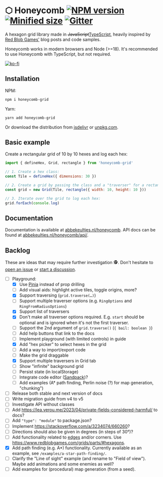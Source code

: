 # ⬡ Honeycomb [![NPM version](https://img.shields.io/npm/v/honeycomb-grid.svg)](https://www.npmjs.com/package/honeycomb-grid) [![Minified size](https://img.shields.io/bundlephobia/min/honeycomb-grid.svg)](https://www.npmjs.com/package/honeycomb-grid) [![Gitter](https://img.shields.io/gitter/room/flauwekeul/honeycomb.svg)](https://gitter.im/honeycomb-grid)

A hexagon grid library made in ~~JavaScript~~[TypeScript](https://www.typescriptlang.org/), heavily inspired by [Red Blob Games'](http://www.redblobgames.com/grids/hexagons/) blog posts and code samples.

Honeycomb works in modern browsers and Node (>=18). It's recommended to use Honeycomb with TypeScript, but not required.

[![ko-fi](https://ko-fi.com/img/githubbutton_sm.svg)](https://ko-fi.com/I2I24E3QI)

## Installation

NPM:

```bash
npm i honeycomb-grid
```

Yarn:

```bash
yarn add honeycomb-grid
```

Or download the distribution from [jsdelivr](https://cdn.jsdelivr.net/npm/honeycomb-grid) or [unpkg.com](https://unpkg.com/honeycomb-grid).

## Basic example

Create a rectangular grid of 10 by 10 hexes and log each hex:

```javascript
import { defineHex, Grid, rectangle } from 'honeycomb-grid'

// 1. Create a hex class:
const Tile = defineHex({ dimensions: 30 })

// 2. Create a grid by passing the class and a "traverser" for a rectangular-shaped grid:
const grid = new Grid(Tile, rectangle({ width: 10, height: 10 }))

// 3. Iterate over the grid to log each hex:
grid.forEach(console.log)
```

## Documentation

Documentation is available at [abbekeultjes.nl/honeycomb](https://abbekeultjes.nl/honeycomb). API docs can be found at [abbekeultjes.nl/honeycomb/api/](https://abbekeultjes.nl/honeycomb/api/).

## Backlog

These are ideas that may require further investigation 🕵️. Don't hesitate to [open an issue](https://github.com/flauwekeul/honeycomb/issues) or [start a discussion](https://github.com/flauwekeul/honeycomb/discussions).

- [ ] Playground:
  - [x] Use [Pinia](https://pinia.vuejs.org/) instead of prop drilling
  - [ ] Add visual aids: highlight active tiles, toggle origins, more?
  - [x] Support traversing (`grid.traverse(…)`)
  - [ ] Support multiple traverser options (e.g. `RingOptions` and `RingFromRadiusOptions`)
  - [x] Support list of traversers
  - [x] Don't make all traverser options required. E.g. `start` should be optional and is ignored when it's not the first traverser.
  - [ ] Support the 2nd argument of `grid.traverse()` (`{ bail: boolean }`)
  - [ ] Add help buttons that link to the docs
  - [ ] Implement playground (with limited controls) in guide
  - [x] Add "hex picker" to select hexes in the grid
  - [ ] Add a way to import/export code
  - [ ] Make the grid draggable
  - [x] Support multiple traversers in Grid tab
  - [ ] Show "infinite" background grid
  - [ ] Persist state (in localStorage)
  - [ ] Integrate code editor ([Sandpack](https://sandpack.codesandbox.io/))?
  - [ ] Add examples (A* path finding, Perlin noise (?) for map generation, "chunking")
- [ ] Release both stable and next version of docs
- [ ] Write migration guide from v4 to v5
- [ ] Investigate API without classes
- [ ] Add https://lea.verou.me/2023/04/private-fields-considered-harmful/ to docs?
- [ ] Add `"type": "module"` to package.json?
- [ ] Implement https://stackoverflow.com/a/3234074/660260?
- [ ] Directions should also be given in degrees (in steps of 30°)?
- [ ] Add functionality related to [edges](https://github.com/flauwekeul/honeycomb/issues/58#issuecomment-642099947) and/or corners. Use https://www.redblobgames.com/grids/parts/#hexagons.
- [x] Add path finding (e.g. A*) functionality. Currently available as an example, see `/examples/a-star-path-finding/`.
- [ ] Clarify the "Line of sight" example (and rename to "Field of view"). Maybe add animations and some enemies as well?
- [ ] Add examples for (procedural) map generation (from a seed).
